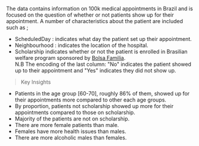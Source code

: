 The data contains information on 100k medical appointments in Brazil and is focused on the question of whether or not patients show up for their appointment. A number of characteristics about the patient are included such as ;

* ScheduledDay : indicates what day the patient set up their appointment.
* Neighbourhood : indicates the location of the hospital.
* Scholarship indicates whether or not the patient is enrolled in Brasilian welfare program sponsored by <a href='https://en.m.wikipedia.org/wiki/Bolsa_Familia'>Bolsa Familia</a>.</br>
N.B The encoding of the last column: "No" indicates the patient showed up to their appointment and "Yes" indicates they did not show up. 

> Key Insights

* Patients in the age group [60-70], roughly 86% of them, showed up for their appointments more compared to other each age groups.
* By proportion, patients not scholarship showed up more for their appointments compared to those on scholarship.
* Majority of the patients are not on scholarship.
* There are more female patients than male.
* Females have more health issues than males.
* There are more alcoholic males than females.